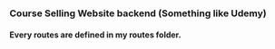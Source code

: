 <h3>Course Selling Website backend (Something like Udemy)</h3>
<h4>Every routes are defined in my routes folder.</h4>
